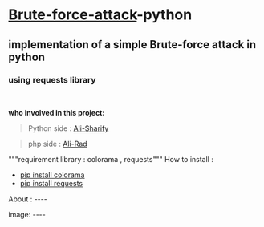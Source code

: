 # [Brute-force-attack](https://en.wikipedia.org/wiki/Brute-force_attack)-python
## implementation of a simple Brute-force attack in python
### using requests library

<br>

<!-- introduction of team  -->
**who involved in this project:**
> Python side : [Ali-Sharify](https://github.com/alisharifyy)


> php side : [Ali-Rad](https://github.com/Ali-Moattarirad)

<!--
> C# side : [CC-Mehdi](https://github.com/cc-Mehdi)
-->
"""requirement library :
colorama , requests"""
How to install :

- [pip install colorama](https://pypi.org/project/colorama/)
- [pip install requests](https://pypi.org/project/requests/)


About : ----

image: ----



